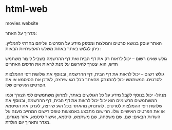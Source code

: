 # html-web
movies website

מדריך על האתר:

האתר עוסק בנושא סרטים והמלצות ומספק מידע על הסרטים עליהם בחרתי להמליץ.  ניתן לגלוש באתר באחת משלש האפשרויות הבאות :

 
גולש שאינו רשום – יכול לראות רק את דף הבית ואת דף ההרשמה בשביל ליצור משתמש חדש, הוא יצטרך להירשם על מנת לראות את הדפים האחרים

גולש רשום – יכול לראות את דף הבית, דף ההרשמה, ובנוסף את שלושת דפי ההמלצות לסרטים. המשתמש יכול להתנתק מהאתר בכל רגע שירצה, לעדכן את הסיסמא או את הפרטים האישיים שלו.

מנהל- יכול בנוסף לקבל מידע על כל הגולשים באתר, למחוק משתמשים לפי הצורך  וכמו המשתמשים הרשומים הוא יכול יכול לראות את דף הבית, דף ההרשמה, ובנוסף את שלושת דפי ההמלצות לסרטים. להתנתק מהאתר בכל רגע שירצה, לעדכן את הסיסמא או את הפרטים האישיים שלו.
הרישום מתבצע באמצעות טופס רישום המחייב מענה על השדות הבאים: שם, שם משפחה, שם משתמש, סיסמא, אישור סיסמא, אזור מגורים, מגדר ותאריך יום הולדת. 
